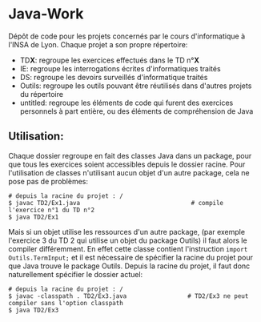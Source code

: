 Java-Work
====

Dépôt de code pour les projets concernés par le cours d'informatique à l'INSA 
  de Lyon. Chaque projet a son propre répertoire:
* TD**X**: regroupe les exercices effectués dans le TD n°**X**
* IE: regroupe les interrogations écrites d'informatiques traités
* DS: regroupe les devoirs surveillés d'informatique traités
* Outils: regroupe les outils pouvant être réutilisés dans d'autres projets du
  répertoire
* untitled: regroupe les éléments de code qui furent des exercices personnels 
  à part entière, ou des éléments de compréhension de Java

## Utilisation:
Chaque dossier regroupe en fait des classes Java dans un package, pour que tous les exercices soient accessibles depuis le dossier racine. Pour l'utilisation de classes n'utilisant aucun objet d'un autre package, cela ne pose pas de problèmes:
```
# depuis la racine du projet : /
$ javac TD2/Ex1.java                               # compile l'exercice n°1 du TD n°2
$ java TD2/Ex1
```
Mais si un objet utilise les ressources d'un autre package, (par exemple l'exercice 3 du TD 2 qui utilise un objet du package Outils) il faut alors le compiler différemment. En effet cette classe contient l'instruction `import Outils.TermInput;` et il est nécessaire de spécifier la racine du projet pour que Java trouve le package Outils. Depuis la racine du projet, il faut donc naturellement spécifier le dossier actuel:
```
# depuis la racine du projet : /
$ javac -classpath . TD2/Ex3.java                 # TD2/Ex3 ne peut compiler sans l'option classpath
$ java TD2/Ex3
```
